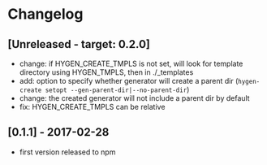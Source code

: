 # Changelog

## [Unreleased - target: 0.2.0]
- change: if HYGEN_CREATE_TMPLS is not set, will look for template directory using HYGEN_TMPLS, then in ./_templates
- add: option to specify whether generator will create a parent dir (`hygen-create setopt --gen-parent-dir|--no-parent-dir`)
- change: the created generator will not include a parent dir by default
- fix: HYGEN_CREATE_TMPLS can be relative

## [0.1.1] - 2017-02-28
- first version released to npm